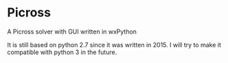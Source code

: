 # Picross
A Picross solver with GUI written in wxPython

It is still based on python 2.7 since it was written in 2015. I will try to make it compatible with python 3 in the future.

